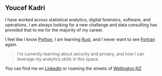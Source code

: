 ## Youcef Kadri

I have worked across statistical analytics, digital forensics, software, and operations. I am always looking for a new challenge and data consulting has provided that to me for the majority of my career.

I feel like I know [Python](https://www.python.org/), I am learning [Rust](https://www.rust-lang.org/), and I never want to see [Fortran](https://fortran-lang.org/) again.

> I'm currently learning about security and privacy, and how I can leverage my analytics skills in this space.

You can find me on [LinkedIn](https://www.linkedin.com/in/youcefk/) or roaming the streets of [Wellington NZ](https://goo.gl/maps/9Ga6bEWXxQujNXjY9)
